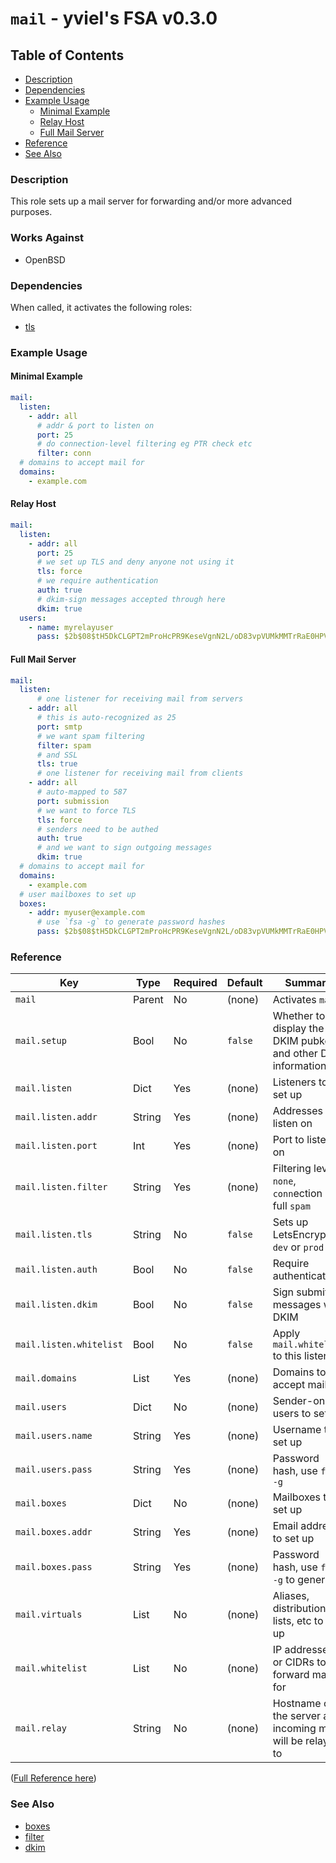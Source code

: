 # `mail` - yviel's FSA v0.3.0

## Table of Contents
 - [Description](#description)
 - [Dependencies](#dependencies)
 - [Example Usage](#example-usage)
    - [Minimal Example](#minimal-example)
    - [Relay Host](#relayhost)
    - [Full Mail Server](#full-mail-server)
 - [Reference](#reference)
 - [See Also](#see-also)

### Description
This role sets up a mail server for forwarding and/or more advanced purposes.

### Works Against
- OpenBSD

### Dependencies
When called, it activates the following roles:
 - [tls](../tls)

### Example Usage
#### Minimal Example
```yaml
mail:
  listen:
    - addr: all
      # addr & port to listen on
      port: 25
      # do connection-level filtering eg PTR check etc
      filter: conn
  # domains to accept mail for
  domains:
    - example.com
```

#### Relay Host
```yaml
mail:
  listen:
    - addr: all
      port: 25
      # we set up TLS and deny anyone not using it
      tls: force
      # we require authentication
      auth: true
      # dkim-sign messages accepted through here
      dkim: true
  users:
    - name: myrelayuser
      pass: $2b$08$tH5DkCLGPT2mProHcPR9KeseVgnN2L/oD83vpVUMkMMTrRaE0HPVO
```

#### Full Mail Server
```yaml
mail:
  listen:
      # one listener for receiving mail from servers
    - addr: all
      # this is auto-recognized as 25
      port: smtp
      # we want spam filtering
      filter: spam
      # and SSL
      tls: true
      # one listener for receiving mail from clients
    - addr: all
      # auto-mapped to 587
      port: submission
      # we want to force TLS
      tls: force
      # senders need to be authed
      auth: true
      # and we want to sign outgoing messages
      dkim: true
  # domains to accept mail for
  domains:
    - example.com
  # user mailboxes to set up
  boxes:
    - addr: myuser@example.com
      # use `fsa -g` to generate password hashes
      pass: $2b$08$tH5DkCLGPT2mProHcPR9KeseVgnN2L/oD83vpVUMkMMTrRaE0HPVO
```

### Reference
|Key|Type|Required|Default|Summary|
|--|--|--|--|--|
|`mail`|Parent|No|(none)|Activates `mail`|
|`mail.setup`|Bool|No|`false`|Whether to display the DKIM pubkeys and other DNS information|
|`mail.listen`|Dict|Yes|(none)|Listeners to set up|
|`mail.listen.addr`|String|Yes|(none)|Addresses to listen on|
|`mail.listen.port`|Int|Yes|(none)|Port to listen on|
|`mail.listen.filter`|String|Yes|(none)|Filtering level: `none`, `conn`ection or full `spam`|
|`mail.listen.tls`|String|No|`false`|Sets up LetsEncrypt, `dev` or `prod`|
|`mail.listen.auth`|Bool|No|`false`|Require authentication|
|`mail.listen.dkim`|Bool|No|`false`|Sign submitted messages with DKIM|
|`mail.listen.whitelist`|Bool|No|`false`|Apply `mail.whitelist` to this listener|
|`mail.domains`|List|Yes|(none)|Domains to accept mail for|
|`mail.users`|Dict|No|(none)|Sender-only users to set up|
|`mail.users.name`|String|Yes|(none)|Username to set up|
|`mail.users.pass`|String|Yes|(none)|Password hash, use `fsa -g`|
|`mail.boxes`|Dict|No|(none)|Mailboxes to set up|
|`mail.boxes.addr`|String|Yes|(none)|Email address to set up|
|`mail.boxes.pass`|String|Yes|(none)|Password hash, use `fsa -g` to generate|
|`mail.virtuals`|List|No|(none)|Aliases, distribution lists, etc to set up|
|`mail.whitelist`|List|No|(none)|IP addresses or CIDRs to forward mail for|
|`mail.relay`|String|No|(none)|Hostname of the server all incoming mail will be relayed to|

([Full Reference here](../../docs/REFERENCE.md))

### See Also
 - [boxes](../boxes/)
 - [filter](../filter/)
 - [dkim](../dkim/)
